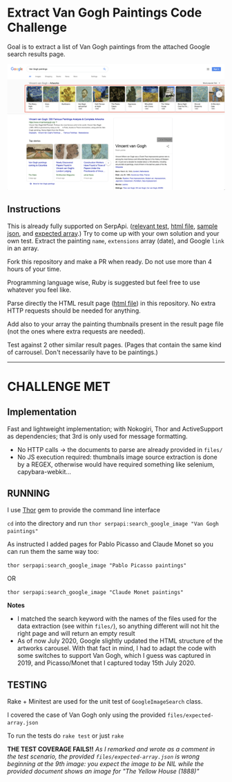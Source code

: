# Extract Van Gogh Paintings Code Challenge

Goal is to extract a list of Van Gogh paintings from the attached Google search results page.

![Van Gogh paintings](https://github.com/serpapi/code-challenge/blob/master/files/van-gogh-paintings.png?raw=true "Van Gogh paintings")

## Instructions

This is already fully supported on SerpApi. ([relevant test], [html file], [sample json], and [expected array].)
Try to come up with your own solution and your own test.
Extract the painting `name`, `extensions` array (date), and Google `link` in an array.

Fork this repository and make a PR when ready. 
Do not use more than 4 hours of your time. 

Programming language wise, Ruby is suggested but feel free to use whatever you feel like.

Parse directly the HTML result page ([html file]) in this repository. No extra HTTP requests should be needed for anything.

[relevant test]: https://github.com/serpapi/test-knowledge-graph-desktop/blob/master/spec/knowledge_graph_claude_monet_paintings_spec.rb
[sample json]: https://raw.githubusercontent.com/serpapi/code-challenge/master/files/van-gogh-paintings.json
[html file]: https://raw.githubusercontent.com/serpapi/code-challenge/master/files/van-gogh-paintings.html
[expected array]: https://raw.githubusercontent.com/serpapi/code-challenge/master/files/expected-array.json

Add also to your array the painting thumbnails present in the result page file (not the ones where extra requests are needed). 

Test against 2 other similar result pages. (Pages that contain the same kind of carrousel. Don't necessarily have to be paintings.)

***

# CHALLENGE MET

## Implementation

Fast and lightweight implementation; with Nokogiri, Thor and ActiveSupport as dependencies; that 3rd is only used for message formatting. 

+ No HTTP calls -> the documents to parse are already provided in `files/`
+ No JS execution required: thumbnails image source extraction is done by a REGEX, otherwise would have required something like selenium, capybara-webkit...

## RUNNING

I use [Thor](https://rubygems.org/gems/thor) gem to provide the command line interface

`cd` into the directory and run `thor serpapi:search_google_image "Van Gogh paintings"`

As instructed I added pages for Pablo Picasso and Claude Monet so you can run them the same way too:

`thor serpapi:search_google_image "Pablo Picasso paintings"`

OR

`thor serpapi:search_google_image "Claude Monet paintings"`

**Notes**

+ I matched the search keyword with the names of the files used for the data extraction (see within `files/`), so anything different will not hit the right page and will return an empty result
+ As of now July 2020, Google slightly updated the HTML structure of the artworks carousel. With that fact in mind, I had to adapt the code with some switches to support Van Gogh, which I guess was captured in 2019, and Picasso/Monet that I captured today 15th July 2020.

## TESTING

Rake + Minitest are used for the unit test of `GoogleImageSearch` class. 

I covered the case of Van Gogh only using the provided `files/expected-array.json`

To run the tests do `rake test` or just `rake`

**THE TEST COVERAGE FAILS!!**
*As I remarked and wrote as a comment in the test scenario, the provided `files/expected-array.json` is wrong beginning at the 9th image: you expect the image to be NIL while the provided document shows an image for "The Yellow House (1888)"*
